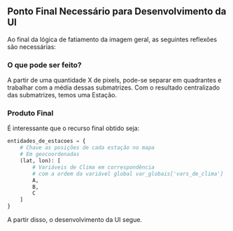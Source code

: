 ## Ponto Final Necessário para Desenvolvimento da UI

Ao final da lógica de fatiamento da imagem geral, 
as seguintes reflexões são necessárias:

### O que pode ser feito?

A partir de uma quantidade X de pixels, pode-se separar em
quadrantes e trabalhar com a média dessas submatrizes. Com 
o resultado centralizado das submatrizes, temos uma Estação.

### Produto Final

É interessante que o recurso final obtido seja:

````python
entidades_de_estacoes = {
    # Chave as posições de cada estação no mapa
    # Em geocoordenadas
    (lat, lon): [
        # Variáveis de Clima em correspondência
        # com a ordem da variável global var_globais['vars_de_clima']
        A,
        B,
        C
    ]
}
````

A partir disso, o desenvolvimento da UI segue.





